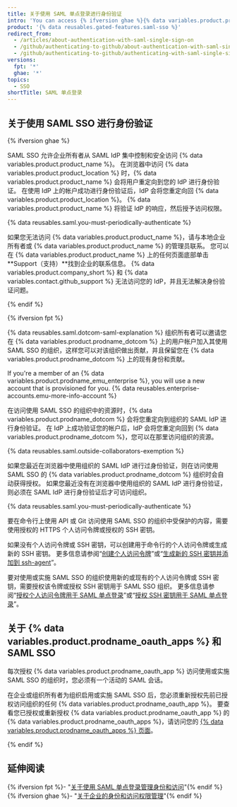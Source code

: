 ```yaml
---
title: 关于使用 SAML 单点登录进行身份验证
intro: 'You can access {% ifversion ghae %}{% data variables.product.product_location %}{% elsif fpt %}an organization that uses SAML single sign-on (SSO){% endif %} by authenticating {% ifversion ghae %}with SAML single sign-on (SSO) {% endif %}through an identity provider (IdP).{% ifversion fpt %} After you authenticate with the IdP successfully from {% data variables.product.product_name %}, you must authorize any personal access token, SSH key, or {% data variables.product.prodname_oauth_app %} you would like to access the organization''s resources.{% endif %}'
product: '{% data reusables.gated-features.saml-sso %}'
redirect_from:
  - /articles/about-authentication-with-saml-single-sign-on
  - /github/authenticating-to-github/about-authentication-with-saml-single-sign-on
  - /github/authenticating-to-github/authenticating-with-saml-single-sign-on/about-authentication-with-saml-single-sign-on
versions:
  fpt: '*'
  ghae: '*'
topics:
  - SSO
shortTitle: SAML 单点登录
---
```


## 关于使用 SAML SSO 进行身份验证

{% ifversion ghae %}

SAML SSO 允许企业所有者从 SAML IdP 集中控制和安全访问 {% data variables.product.product_name %}。 在浏览器中访问 {% data variables.product.product_location %} 时，{% data variables.product.product_name %} 会将用户重定向到您的 IdP 进行身份验证。 在使用 IdP 上的帐户成功进行身份验证后，IdP 会将您重定向回 {% data variables.product.product_location %}。 {% data variables.product.product_name %} 将验证 IdP 的响应，然后授予访问权限。

{% data reusables.saml.you-must-periodically-authenticate %}

如果您无法访问 {% data variables.product.product_name %}，请与本地企业所有者或 {% data variables.product.product_name %} 的管理员联系。 您可以在 {% data variables.product.product_name %} 上的任何页面底部单击 **Support（支持）**找到企业的联系信息。 {% data variables.product.company_short %} 和 {% data variables.contact.github_support %} 无法访问您的 IdP，并且无法解决身份验证问题。

{% endif %}

{% ifversion fpt %}

{% data reusables.saml.dotcom-saml-explanation %} 组织所有者可以邀请您在 {% data variables.product.prodname_dotcom %} 上的用户帐户加入其使用 SAML SSO 的组织，这样您可以对该组织做出贡献，并且保留您在 {% data variables.product.prodname_dotcom %} 上的现有身份和贡献。

If you're a member of an {% data variables.product.prodname_emu_enterprise %}, you will use a new account that is provisioned for you. {% data reusables.enterprise-accounts.emu-more-info-account %}


在访问使用 SAML SSO 的组织中的资源时，{% data variables.product.prodname_dotcom %} 会将您重定向到组织的 SAML IdP 进行身份验证。 在 IdP 上成功验证您的帐户后，IdP 会将您重定向回到 {% data variables.product.prodname_dotcom %}，您可以在那里访问组织的资源。

{% data reusables.saml.outside-collaborators-exemption %}

如果您最近在浏览器中使用组织的 SAML IdP 进行过身份验证，则在访问使用 SAML SSO 的 {% data variables.product.prodname_dotcom %} 组织时会自动获得授权。 如果您最近没有在浏览器中使用组织的 SAML IdP 进行身份验证，则必须在 SAML IdP 进行身份验证后才可访问组织。

{% data reusables.saml.you-must-periodically-authenticate %}

要在命令行上使用 API 或 Git 访问使用 SAML SSO 的组织中受保护的内容，需要使用授权的 HTTPS 个人访问令牌或授权的 SSH 密钥。

如果没有个人访问令牌或 SSH 密钥，可以创建用于命令行的个人访问令牌或生成新的 SSH 密钥。 更多信息请参阅“[创建个人访问令牌](/github/authenticating-to-github/creating-a-personal-access-token)”或“[生成新的 SSH 密钥并添加到 ssh-agent](/articles/generating-a-new-ssh-key-and-adding-it-to-the-ssh-agent)”。

要对使用或实施 SAML SSO 的组织使用新的或现有的个人访问令牌或 SSH 密钥，需要授权该令牌或授权 SSH 密钥用于 SAML SSO 组织。 更多信息请参阅“[授权个人访问令牌用于 SAML 单点登录](/articles/authorizing-a-personal-access-token-for-use-with-saml-single-sign-on)”或“[授权 SSH 密钥用于 SAML 单点登录](/articles/authorizing-an-ssh-key-for-use-with-saml-single-sign-on)”。

## 关于 {% data variables.product.prodname_oauth_apps %} 和 SAML SSO

每次授权 {% data variables.product.prodname_oauth_app %} 访问使用或实施 SAML SSO 的组织时，您必须有一个活动的 SAML 会话。

在企业或组织所有者为组织启用或实施 SAML SSO 后，您必须重新授权先前已授权访问组织的任何 {% data variables.product.prodname_oauth_app %}。 要查看您已授权或重新授权 {% data variables.product.prodname_oauth_app %} 的 {% data variables.product.prodname_oauth_apps %}，请访问您的 [{% data variables.product.prodname_oauth_apps %} 页面](https://github.com/settings/applications)。

{% endif %}

## 延伸阅读

{% ifversion fpt %}- "[关于使用 SAML 单点登录管理身份和访问](/organizations/managing-saml-single-sign-on-for-your-organization/about-identity-and-access-management-with-saml-single-sign-on)"{% endif %}
{% ifversion ghae %}- "[关于企业的身份和访问权限管理](/admin/authentication/about-identity-and-access-management-for-your-enterprise)"{% endif %}
